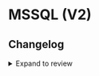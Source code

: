 # MSSQL (V2)

## Changelog

<details>
  <summary>Expand to review</summary>

| Version | Date       | Pull Request                                               | Subject        |
|:--------|:-----------| :--------------------------------------------------------- |:---------------|
| 0.1.2 | 2025-01-10 | [51508](https://github.com/airbytehq/airbyte/pull/51508) | Use a non root base image |
| 0.1.1 | 2024-12-18 | [49870](https://github.com/airbytehq/airbyte/pull/49870) | Use a base image: airbyte/java-connector-base:1.0.0 |
| 0.1.0   | 2024-12-16 | [\#49460](https://github.com/airbytehq/airbyte/pull/49460)   | Initial commit |

</details>
